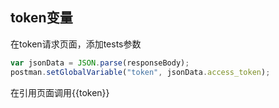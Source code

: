 ## token变量
在token请求页面，添加tests参数
```js
var jsonData = JSON.parse(responseBody);
postman.setGlobalVariable("token", jsonData.access_token);
```
在引用页面调用{{token}}
